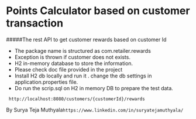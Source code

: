 # Points Calculator based on customer transaction
#####The rest API to get customer rewards based on customer Id

- The package name is structured as com.retailer.rewards
- Exception is thrown if customer does not exists.
- H2 in-memory database to store the information.
- Please check doc file provided in the project
- Install H2 db locally and run it . change the db settings in application.properties file.
- Do run the scrip.sql on H2 in memory DB to prepare the test data.

```
 http://localhost:8080/customers/{customerId}/rewards
```

By Surya Teja Muthyala`https://www.linkedin.com/in/suryatejamuthyala/`
